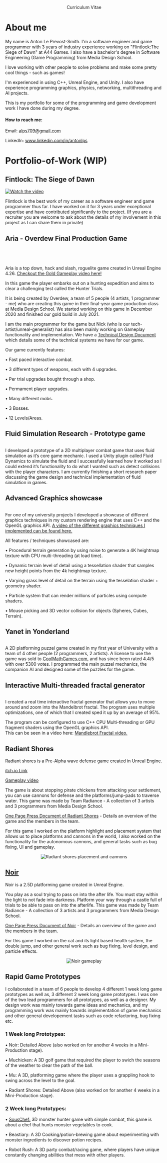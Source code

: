<p align="center">Curriculum Vitae</p>

# About me
My name is Anton Le Prevost-Smith.
I'm a software engineer and game programmer with 3 years of industry experience working on "Flintlock:The Siege of Dawn" at A44 Games.
I also have a bachelor's degree in Software Engineering (Game Programming) from Media Design School.

I love working with other people to solve problems and make some pretty cool things - such as games!

I'm experienced in using C++, Unreal Engine, and Unity.
I also have experience programming graphics, physics, networking, multithreading and AI projects.

This is my portfolio for some of the programming and game development work I have done during my degree.

#### How to reach me:
Email: alps709@gmail.com

LinkedIn: www.linkedin.com/in/antonlps

# Portfolio-of-Work (WIP)

## Fintlock: The Siege of Dawn
[![Watch the video](https://img.youtube.com/vi/A2UD-bPLtfc/maxresdefault.jpg)](https://youtu.be/azhS5hYQ2hA?si=I48M5pxfF3DUQcFP)

Flintlock is the best work of my career as a software engineer and game programmer thus far.
I have worked on it for 3 years under exceptional expertise and have contributed significantly to the project.
(If you are a recruiter you are welcome to ask about the details of my involvement in this project as I can share them in private)


## Aria - Overdew Final Production Game
<p align="center">
  <img title="" src="https://github.com/Alps709/Alps709/blob/master/Media/Aria-PromotionalDocument.png" style="max-width: 50%;" />
</p>
<p align="center">
  <img title="" src="https://github.com/Alps709/Alps709/blob/master/Media/Aria-BeautyShot_1.png" style="max-width: 50%;" />
</p>
<p align="center">
  <img title="" src="https://github.com/Alps709/Alps709/blob/master/Media/Aria-GameplayShot_1.PNG" style="max-width: 50%;" />
</p>
<p align="center">
  <img title="" src="https://github.com/Alps709/Alps709/blob/master/Media/Aria-GameplayShot_2.PNG" style="max-width: 50%;" />
</p>
Aria is a top down, hack and slash, roguelite game created in Unreal Engine 4.26.
<a href="https://www.youtube.com/watch?v=XscTnX3AlOM">Checkout the Gold Gameplay video here!</a>


In this game the player embarks out on a hunting expedition and aims to clear a challenging test called the Hunter Trials.


It is being created by Overdew, a team of 5 people (4 artists, 1 programmer - me) who are creating this game in their final-year game production class at Media Design School. We started working on this game in December 2020 and finished our gold build in July 2021.


I am the main programmer for the game but Nick (who is our tech-artist/unreal-generalist) has also been mainly working on Gameplay functionality and implementation.
We have a [Technical Design Document](https://github.com/Alps709/Alps709/blob/master/Media/Aria%20Technical%20Design%20Document%20-%20Beta.pdf) which details some of the technical systems we have for our game.

Our game currently features:

•	Fast paced interactive combat.

•	3 different types of weapons, each with 4 upgrades.

•	Per trial upgrades bought through a shop.

•	Permament player upgrades.

•	Many different mobs.

•	3 Bosses.

•	12 Levels/Areas.




## Fluid Simulation Research - Prototype game
<p align="center">
  <img title="" src="https://github.com/Alps709/Alps709/blob/master/Media/Playtest.gif"/>
</p>
I developed a prototype of a 2D multiplayer combat game that uses fluid simulation as it’s core game mechanic. I used a Unity plugin called Fluid Dynamics to simulate the fluid and I successfully learned how it worked so I could extend it’s functionality to do what I wanted such as detect collisions with the player characters. I am currently finishing a short research paper discussing the game design and technical implementation of fluid simulation in games.



## Advanced Graphics showcase
<p align="center">
  <img title="" src="https://github.com/Alps709/Alps709/blob/master/Media/AdvancedGraphics.png"/>
</p>
For one of my university projects I developed a showcase of different graphics techniques in my custom rendering engine that uses C++ and the OpenGL graphics API.
<a href="https://www.youtube.com/watch?v=ZAtfRSMvaL0">A video of the different graphics techniques I implemented can be found here.</a>

All features / techniques showcased are: 

•	Procedural terrain generation by using noise to generate a 4K heightmap texture with CPU multi-threading (at load time). 

•	Dynamic terrain level of detail using a tessellation shader that samples new height points from the 4k heightmap texture.

•	Varying grass level of detail on the terrain using the tesselation shader + geometry shader. 

•	Particle system that can render millions of particles using compute shaders.

• Mouse picking and 3D vector collision for objects (Spheres, Cubes, Terrain).




## Yanet in Yonderland
<p align="center">
  <img title="" src="https://github.com/Alps709/Alps709/blob/master/Media/Yanet In Yonderland.png"/>
</p>
A 2D platforming puzzel game created in my first year of University with a team of 4 other people (2 programmers, 2 artists).
A license to use the game was sold to <a href="https://www.coolmathgames.com/0-yanet-in-yonderland">CoolMathGames.com</a>, and has since been rated 4.4/5 with over 5300 votes.
I programmed the main puzzel mechanics, the companion AI and designed some of the puzzles for the game.




## Interactive Multi-threaded fractal generator
<p align="center">
  <img title="" src="https://github.com/Alps709/Alps709/blob/master/Media/MandlebrotFractal.png"/>
</p>
I created a real time interactive fractal generator that allows you to move around and zoom into the Mandelbrot fractal. The program uses multiple optimizations, one of which that I created sped it up by an average of 95%. 

The program can be configured to use C++ CPU Multi-threading or GPU fragment shaders using the OpenGL graphics API.  
This can be seen in a video here: <a href="https://www.youtube.com/watch?v=Ofb5bC0LnsQ">Mandlebrot Fractal video.</a>




## Radiant Shores
Radiant shores is a Pre-Alpha wave defense game created in Unreal Engine.

[itch.io Link](https://ourlittlestudio.itch.io/radiant-shores)

[Gameplay video](https://www.youtube.com/watch?v=6JjRdtMopVE&feature=emb_logo)

The game is about stopping pirate chickens from attacking your settlement, you can use cannons for defense and the platforms/jump-pads to traverse water.
This game was made by Team Radiance - A collection of 3 artists and 3 programmers from Media Design School.

[One Page Press Document of Radiant Shores](https://github.com/Alps709/Alps709/blob/master/Media/OnePagePressDocument_TeamRadiance.png) -  Details an overview of the game and the members in the team.

For this game I worked on the platform highlight and placement system that allows us to place platforms and cannons in the world, I also worked on the functionality for the autonomous cannons, and general tasks such as bug fixing, UI and gameplay.

<p align="center">
  <img title="Radiant shores placement and cannons" src="https://github.com/Alps709/Alps709/blob/master/Media/Radiant%20shores.gif"/>
</p>




## [Noir](https://ourlittlestudio.itch.io/noir)
Noir is a 2.5D platforming game created in Unreal Engine.  

You play as a soul trying to pass on into the after life. You must stay within the light to not fade into darkness. Platform your way through a castle full of trials to be able to pass on into the afterlife.
This game was made by Team Radiance - A collection of 3 artists and 3 programmers from Media Design School.

[One Page Press Document of Noir](https://github.com/Alps709/Alps709/blob/master/Media/OnePagePressDocument2_TeamRadiance.png) - Details an overview of the game and the members in the team.

For this game I worked on the cat and its light based health system, the double jump, and other general work such as bug fixing, level design, and particle effects.

<p align="center">
  <img title="Noir gameplay" src="https://github.com/Alps709/Alps709/blob/master/Media/Noir.gif"/>
</p>

## Rapid Game Prototypes
I collaborated in a team of 6 people to develop 4 different 1 week long game prototypes as well as, 3 different 2 week long game prototypes. 
I was one of the two lead programmers for all prototypes, as well as a designer. My design work was mainly towards game ideas and mechanics, and my programming work was mainly towards implementation of game mechanics and other general developement tasks such as code refactoring, bug fixing etc. 

### 1 Week long Prototypes:

•	Noir: Detailed Above (also worked on for another 4 weeks in a Mini-Production stage).

•	Muchicken: A 3D golf game that required the player to swich the seasons of the weather to clear the path of the ball.

•	Mu: A 3D, platforming game where the player uses a grappling hook to swing across the level to the goal.

•	Radiant Shores: Detailed Above (also worked on for another 4 weeks in a Mini-Production stage).

### 2 Week long Prototypes:

•	[SousChef:](https://ourlittlestudio.itch.io/sous-chef) 3D monster hunter game with simple combat, this game is about a chef that hunts monster vegetables to cook.

•	Beastiary: A 3D Cooking/potion-brewing game about experimenting with monster ingredients to discover potion recipes.

•	Robot Rush: A 3D party combat/racing game, where players have unique constantly changing abilities that mess with other players.

